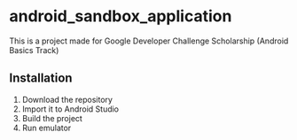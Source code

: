 # android_sandbox_application

This is a project made for Google Developer Challenge Scholarship (Android Basics Track)

## Installation

1. Download the repository
2. Import it to Android Studio
3. Build the project
4. Run emulator
